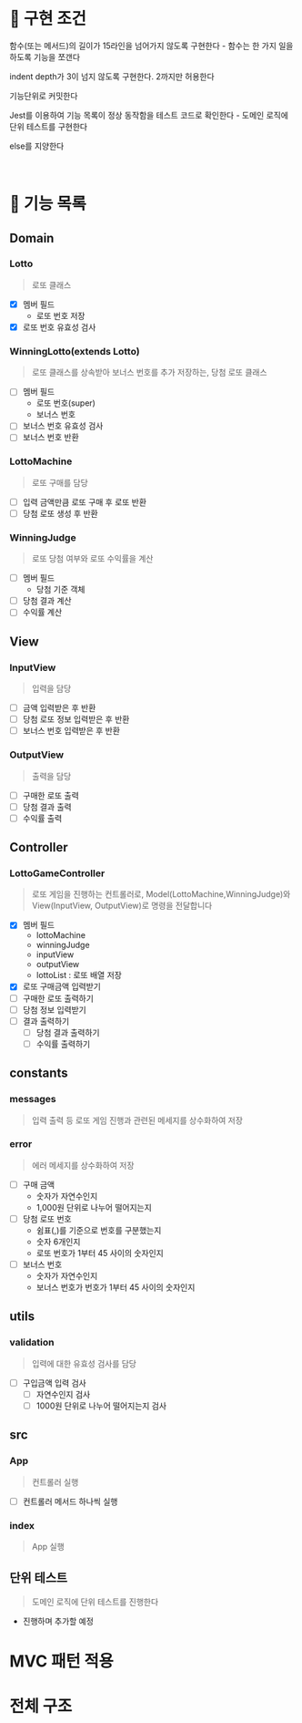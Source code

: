 # 🎯 구현 조건

함수(또는 메서드)의 길이가 15라인을 넘어가지 않도록 구현한다 - 함수는 한 가지 일을 하도록 기능을 쪼갠다

indent depth가 3이 넘지 않도록 구현한다. 2까지만 허용한다

기능단위로 커밋한다

Jest를 이용하여 기능 목록이 정상 동작함을 테스트 코드로 확인한다 - 도메인 로직에 단위 테스트를 구현한다

else를 지양한다

<br>

# 🚀 기능 목록

## Domain

### Lotto

> 로또 클래스

- [x] 멤버 필드
  - 로또 번호 저장
- [x] 로또 번호 유효성 검사

### WinningLotto(extends Lotto)

> 로또 클래스를 상속받아 보너스 번호를 추가 저장하는, 당첨 로또 클래스

- [ ] 멤버 필드
  - 로또 번호(super)
  - 보너스 번호
- [ ] 보너스 번호 유효성 검사
- [ ] 보너스 번호 반환

### LottoMachine

> 로또 구매를 담당

- [ ] 입력 금액만큼 로또 구매 후 로또 반환
- [ ] 당첨 로또 생성 후 반환

### WinningJudge

> 로또 당첨 여부와 로또 수익률을 계산

- [ ] 멤버 필드
  - 당첨 기준 객체
- [ ] 당첨 결과 계산
- [ ] 수익률 계산

## View

### InputView

> 입력을 담당

- [ ] 금액 입력받은 후 반환
- [ ] 당첨 로또 정보 입력받은 후 반환
- [ ] 보너스 번호 입력받은 후 반환

### OutputView

> 출력을 담당

- [ ] 구매한 로또 출력
- [ ] 당첨 결과 출력
- [ ] 수익률 출력

## Controller

### LottoGameController

> 로또 게임을 진행하는 컨트롤러로, Model(LottoMachine,WinningJudge)와 View(InputView, OutputView)로 명령을 전달합니다

- [x] 멤버 필드
  - lottoMachine
  - winningJudge
  - inputView
  - outputView
  - lottoList : 로또 배열 저장
- [x] 로또 구매금액 입력받기
- [ ] 구매한 로또 출력하기
- [ ] 당첨 정보 입력받기
- [ ] 결과 출력하기
  - [ ] 당첨 결과 출력하기
  - [ ] 수익률 출력하기

## constants

### messages

> 입력 출력 등 로또 게임 진행과 관련된 메세지를 상수화하여 저장

### error

> 에러 메세지를 상수화하여 저장

- [ ] 구매 금액
  - 숫자가 자연수인지
  - 1,000원 단위로 나누어 떨어지는지
- [ ] 당첨 로또 번호
  - 쉼표(,)를 기준으로 번호를 구분했는지
  - 숫자 6개인지
  - 로또 번호가 1부터 45 사이의 숫자인지
- [ ] 보너스 번호
  - 숫자가 자연수인지
  - 보너스 번호가 번호가 1부터 45 사이의 숫자인지

## utils

### validation

> 입력에 대한 유효성 검사를 담당

- [ ] 구입금액 입력 검사
  - [ ] 자연수인지 검사
  - [ ] 1000원 단위로 나누어 떨어지는지 검사

## src

### App

> 컨트롤러 실행

- [ ] 컨트롤러 메서드 하나씩 실행

### index

> App 실행

## 단위 테스트

> 도메인 로직에 단위 테스트를 진행한다

- 진행하며 추가할 예정

# MVC 패턴 적용

# 전체 구조
